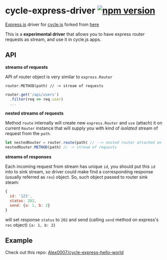 # cycle-express-driver [![npm version](https://badge.fury.io/js/cycle-express-driver.svg)](https://badge.fury.io/js/cycle-express-driver)
[Express.js](http://expressjs.com/) driver for [cycle.js](http://cycle.js.org/) forked from [here](https://github.com/whitecolor/cycle-express)

This is a **experimental driver** that allows you to have express router requests as stream,
and use it in cycle.js apps.


## API

**streams of requests**

API of router object is very similar to `express.Router`

```
router.METHOD(path) // -> stream of requests
```

```js
router.get('/api/users')
  .filter(req => req.user)
  ...
```

**nested streams of requests**

Method `route` internally will create new `express.Router`
and `use` (attach) it on current `Router` instance that will supply you with kind of *isolated* stream of request
from the `path`.

 ```js
let nestedRouter = router.route(path) // --> nested router attached on `path`
nestedRouter.METHOD(path) // -> stream of requests
 ```

**streams of responses**

Each incoming request from stream has unique `id`, you should put this
`id` into to sink stream, so driver could make find a corresponding response (usually referred as `res`)
object. So, such object passed to router sink steam:

```js
{
  id: '123',
  status: 202,
  send: {a: 1, b: 2}
}
```

will set response `status` to `202` and send (calling `send` method on express's `res` object) `{a: 1, b: 2}`


## Example
Check out this repo: [Alex0007/cycle-express-hello-world](https://github.com/Alex0007/cycle-express-hello-world)
